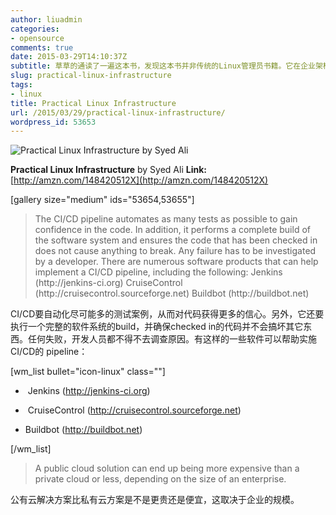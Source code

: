 ```yaml
---
author: liuadmin
categories:
- opensource
comments: true
date: 2015-03-29T14:10:37Z
subtitle: 草草的通读了一遍这本书，发现这本书并非传统的Linux管理员书籍。它在企业架构的高度，比较全面的介绍了，设计、部署和管理企业级Linux基础架构应该了解和掌握的部分。每个技术点都讲的不深，点到为止，但是看后感觉比较精辟。对我的帮助在于，把我以前有些支离破碎的概念给串联起来了。给了我一个比较有逻辑和理性的梳理。
slug: practical-linux-infrastructure
tags:
- linux
title: Practical Linux Infrastructure
url: /2015/03/29/practical-linux-infrastructure/
wordpress_id: 53653
---
```


![Practical Linux Infrastructure by Syed Ali](http://ecx.images-amazon.com/images/I/51mcZ%2BD9AsL._SL500_PIsitb-sticker-arrow-big,TopRight,35,-73_OU01_SS75_SS75_.jpg)




**Practical Linux Infrastructure**
by Syed Ali
**Link:** [http://amzn.com/148420512X](http://amzn.com/148420512X)











[gallery size="medium" ids="53654,53655"]


<blockquote>The CI/CD pipeline automates as many tests as possible to gain confidence in the code. In addition, it performs a complete build of the software system and ensures the code that has been checked in does not cause anything to break. Any failure has to be investigated by a developer. There are numerous software products that can help implement a CI/CD pipeline, including the following: Jenkins (http://jenkins-ci.org) CruiseControl (http://cruisecontrol.sourceforge.net) Buildbot (http://buildbot.net)</blockquote>


CI/CD要自动化尽可能多的测试案例，从而对代码获得更多的信心。另外，它还要执行一个完整的软件系统的build，并确保checked in的代码并不会搞坏其它东西。任何失败，开发人员都不得不去调查原因。有这样的一些软件可以帮助实施CI/CD的 pipeline：

[wm_list bullet="icon-linux" class=""]




  *  Jenkins (http://jenkins-ci.org)


  *  CruiseControl (http://cruisecontrol.sourceforge.net)


  * Buildbot (http://buildbot.net)


[/wm_list]


<blockquote>A public cloud solution can end up being more expensive than a private cloud or less, depending on the size of an enterprise.</blockquote>


公有云解决方案比私有云方案是不是更贵还是便宜，这取决于企业的规模。
